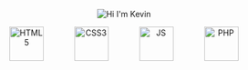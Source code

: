 <!-- Texte en rouge, uppercase, style code -->
<p align="center">
  <img src="https://img.shields.io/badge/HI%20I'M%20KEVIN,%20NICE%20TO%20MEET%20YOU-RED?style=for-the-badge&logo=github" alt="Hi I'm Kevin"/>
</p>

<!-- Logos centrés avec plus d'espacement -->
<p align="center">
  <img src="https://cdn.jsdelivr.net/gh/devicons/devicon/icons/html5/html5-original.svg" alt="HTML5" width="60" style="margin: 0 25px;"/>
  <img src="https://cdn.jsdelivr.net/gh/devicons/devicon/icons/css3/css3-original.svg" alt="CSS3" width="60" style="margin: 0 25px;"/>
  <img src="https://cdn.jsdelivr.net/gh/devicons/devicon/icons/javascript/javascript-original.svg" alt="JS" width="60" style="margin: 0 25px;"/>
  <img src="https://cdn.jsdelivr.net/gh/devicons/devicon/icons/php/php-original.svg" alt="PHP" width="60" style="margin: 0 25px;"/>
</p>
